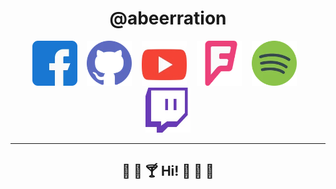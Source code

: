 <div align="center">
  <h1>@abeerration</h1>
  <div>
    <a href="https://www.facebook.com/profile.php?id=100090875457883"><img height="72" alt="Facebook" src="icons/fb.webp"></a>&nbsp;&nbsp;&nbsp;
    <a href="https://github.com/abeerration"><img height="72" alt="GitHub" src="icons/github.webp"></a>&nbsp;&nbsp;&nbsp;
    <a href="#"><img height="72" alt="YouTube" src="icons/yt.jpg"></a>&nbsp;&nbsp;&nbsp;
    <a href="#"><img height="72" alt="Foursquare" src="icons/foursquare.webp"></a>&nbsp;&nbsp;&nbsp;
    <a href="#"><img height="72" alt="Spotify" src="icons/spotify.webp"></a>&nbsp;&nbsp;&nbsp;
    <a href="#"><img height="72" alt="Discord" src="icons/discord.jpg"></a>
  </div>
  <hr>
  <h2>🍹 🍷 🍸 Hi! 🍩 🍧 🍰 </h2>
</div>
